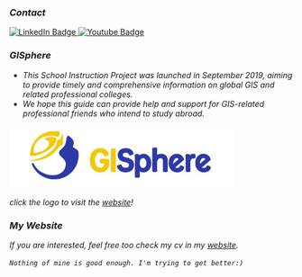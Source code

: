 ### *Contact*
<a href="https://www.linkedin.com/in/pengyu-chen-a07973181/">
  <img src="https://img.shields.io/badge/LinkedIn-blue?style=for-the-badge&logo=linkedin&logoColor=yellow" alt="LinkedIn Badge"/>
</a>
<a href="andyphilharmonic@gmail.com">
  <img src="https://img.shields.io/badge/Gmail-yellow?style=for-the-badge&logo=gmail&logoColor=blue" alt="Youtube Badge"/>
</a>

### *GISphere*

- *This School Instruction Project was launched in September 2019, aiming to provide timely and comprehensive information on global GIS and related professional colleges.*
- *We hope this guide can provide help and support for GIS-related professional friends who intend to study abroad.*

<a href="https://gisphere.info/">
  <img src=gisinfo.png alt="drawing" width="400">
</a>

  *click the logo to visit the [website](https://gisphere.info/)!*

### *My Website*
  *If you are interested, feel free too check my cv in my [website](https://pengyu-gis.github.io/about.html).*   
  
*`Nothing of mine is good enough. I'm trying to get better:)`*

